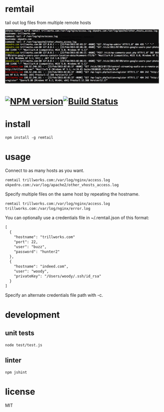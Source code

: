 # remtail

tail out log files from multiple remote hosts

![Image of example command](/remtail.png)

#  [![NPM version][npm-image]][npm-url][![Build Status](https://travis-ci.org/NickCarneiro/remtail.svg)](https://travis-ci.org/NickCarneiro/remtail)

# install


```
npm install -g remtail
```

# usage

Connect to as many hosts as you want.

```
remtail trillworks.com:/var/log/nginx/access.log okpedro.com:/var/log/apache2/other_vhosts_access.log
```

Specify multiple files on the same host by repeating the hostname.

```
remtail trillworks.com:/var/log/nginx/access.log trillworks.com:/var/log/nginx/error.log
```

You can optionally use a credentials file in ~/.remtail.json of this format:

```
[
  {
    "hostname": "trillworks.com"
    "port": 22,
    "user": "buzz",
    "password": "hunter2"
  },
  {
    "hostname": "indeed.com",
    "user": "woody",
    "privateKey": "/Users/woody/.ssh/id_rsa"
  }
]
```

Specify an alternate credentials file path with -c.

# development

## unit tests

```node test/test.js```

## linter

```npm jshint```

# license

MIT


[npm-url]: https://npmjs.org/package/remtail
[npm-image]: https://badge.fury.io/js/remtail.svg